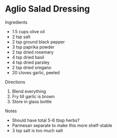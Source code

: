 #   Aglio Salad Dressing

Ingredients
*   1.5 cups olive oil
*   2 tsp salt
*   2 tsp ground black pepper
*   3 tsp paprika powder
*   2 tsp dried rosemary
*   4 tsp dried basil
*   4 tsp dried parsley
*   2 tsp dried oregano
*   20 cloves garlic, peeled
	
Directions
1.  Blend everything
2.  Fry till garlic is brown
3.  Store in glass bottle

Notes
*   Should have total 5-6 tbsp herbs?
*   Parmesan separate to make this more shelf-stable
*   3 tsp salt is too much salt
